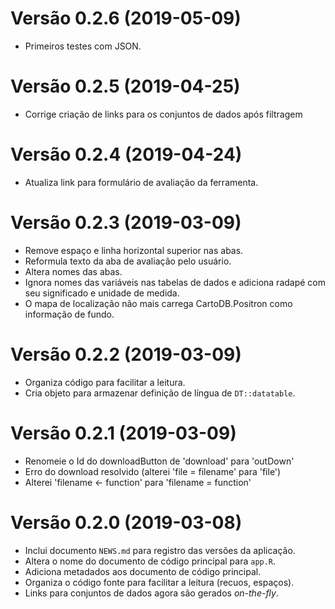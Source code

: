 # Versão 0.2.6 (2019-05-09)
* Primeiros testes com JSON.

# Versão 0.2.5 (2019-04-25)
* Corrige criação de links para os conjuntos de dados após filtragem

# Versão 0.2.4 (2019-04-24)
* Atualiza link para formulário de avaliação da ferramenta.

# Versão 0.2.3 (2019-03-09)
* Remove espaço e linha horizontal superior nas abas.
* Reformula texto da aba de avaliação pelo usuário.
* Altera nomes das abas.
* Ignora nomes das variáveis nas tabelas de dados e adiciona radapé com seu significado e unidade de medida.
* O mapa de localização não mais carrega CartoDB.Positron como informação de fundo.

# Versão 0.2.2 (2019-03-09)
* Organiza código para facilitar a leitura.
* Cria objeto para armazenar definição de língua de `DT::datatable`.

# Versão 0.2.1 (2019-03-09)
* Renomeie o Id do downloadButton de 'download' para 'outDown'
* Erro do download resolvido (alterei 'file = filename' para  'file')
* Alterei 'filename <- function' para 'filename = function'

# Versão 0.2.0 (2019-03-08)
* Inclui documento `NEWS.md` para registro das versões da aplicação.
* Altera o nome do documento de código principal para `app.R`.
* Adiciona metadados aos documento de código principal.
* Organiza o código fonte para facilitar a leitura (recuos, espaços).
* Links para conjuntos de dados agora são gerados _on-the-fly_.
